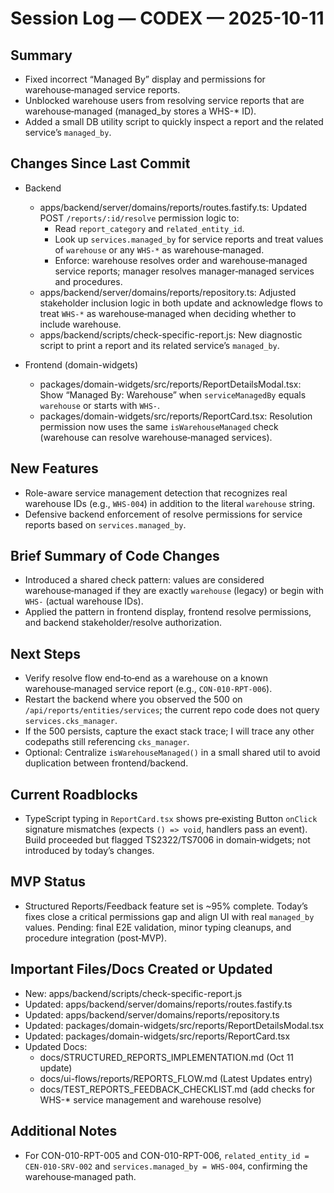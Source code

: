 # Session Log — CODEX — 2025-10-11

## Summary
- Fixed incorrect “Managed By” display and permissions for warehouse‑managed service reports.
- Unblocked warehouse users from resolving service reports that are warehouse‑managed (managed_by stores a WHS-* ID).
- Added a small DB utility script to quickly inspect a report and the related service’s `managed_by`.

## Changes Since Last Commit
- Backend
  - apps/backend/server/domains/reports/routes.fastify.ts: Updated POST `/reports/:id/resolve` permission logic to:
    - Read `report_category` and `related_entity_id`.
    - Look up `services.managed_by` for service reports and treat values of `warehouse` or any `WHS-*` as warehouse‑managed.
    - Enforce: warehouse resolves order and warehouse‑managed service reports; manager resolves manager‑managed services and procedures.
  - apps/backend/server/domains/reports/repository.ts: Adjusted stakeholder inclusion logic in both update and acknowledge flows to treat `WHS-*` as warehouse‑managed when deciding whether to include warehouse.
  - apps/backend/scripts/check-specific-report.js: New diagnostic script to print a report and its related service’s `managed_by`.

- Frontend (domain-widgets)
  - packages/domain-widgets/src/reports/ReportDetailsModal.tsx: Show “Managed By: Warehouse” when `serviceManagedBy` equals `warehouse` or starts with `WHS-`.
  - packages/domain-widgets/src/reports/ReportCard.tsx: Resolution permission now uses the same `isWarehouseManaged` check (warehouse can resolve warehouse‑managed services).

## New Features
- Role-aware service management detection that recognizes real warehouse IDs (e.g., `WHS-004`) in addition to the literal `warehouse` string.
- Defensive backend enforcement of resolve permissions for service reports based on `services.managed_by`.

## Brief Summary of Code Changes
- Introduced a shared check pattern: values are considered warehouse‑managed if they are exactly `warehouse` (legacy) or begin with `WHS-` (actual warehouse IDs).
- Applied the pattern in frontend display, frontend resolve permissions, and backend stakeholder/resolve authorization.

## Next Steps
- Verify resolve flow end‑to‑end as a warehouse on a known warehouse‑managed service report (e.g., `CON-010-RPT-006`).
- Restart the backend where you observed the 500 on `/api/reports/entities/services`; the current repo code does not query `services.cks_manager`.
- If the 500 persists, capture the exact stack trace; I will trace any other codepaths still referencing `cks_manager`.
- Optional: Centralize `isWarehouseManaged()` in a small shared util to avoid duplication between frontend/backend.

## Current Roadblocks
- TypeScript typing in `ReportCard.tsx` shows pre‑existing Button `onClick` signature mismatches (expects `() => void`, handlers pass an event). Build proceeded but flagged TS2322/TS7006 in domain‑widgets; not introduced by today’s changes.

## MVP Status
- Structured Reports/Feedback feature set is ~95% complete. Today’s fixes close a critical permissions gap and align UI with real `managed_by` values. Pending: final E2E validation, minor typing cleanups, and procedure integration (post‑MVP).

## Important Files/Docs Created or Updated
- New: apps/backend/scripts/check-specific-report.js
- Updated: apps/backend/server/domains/reports/routes.fastify.ts
- Updated: apps/backend/server/domains/reports/repository.ts
- Updated: packages/domain-widgets/src/reports/ReportDetailsModal.tsx
- Updated: packages/domain-widgets/src/reports/ReportCard.tsx
- Updated Docs:
  - docs/STRUCTURED_REPORTS_IMPLEMENTATION.md (Oct 11 update)
  - docs/ui-flows/reports/REPORTS_FLOW.md (Latest Updates entry)
  - docs/TEST_REPORTS_FEEDBACK_CHECKLIST.md (add checks for WHS-* service management and warehouse resolve)

## Additional Notes
- For CON-010-RPT-005 and CON-010-RPT-006, `related_entity_id = CEN-010-SRV-002` and `services.managed_by = WHS-004`, confirming the warehouse‑managed path.


